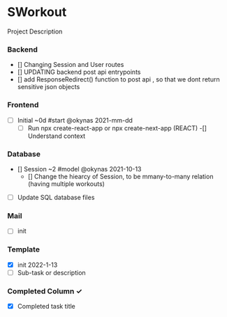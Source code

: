 # SWorkout
Project Description

### Backend
- [] Changing Session and User routes
- [] UPDATING backend post api entrypoints
- [] add ResponseRedirect() function to post api , so that we dont return sensitive json objects

### Frontend
- [ ] Initial ~0d #start @okynas 2021-mm-dd
  - [ ] Run npx create-react-app or npx create-next-app (REACT)
-[] Understand context

### Database
- [] Session ~2 #model @okynas 2021-10-13
  - [] Change the hiearcy of Session, to be mmany-to-many relation (having multiple workouts)
-[ ] Update SQL database files

### Mail
- [ ] init

### Template
- [x] init 2022-1-13
- [ ] Sub-task or description

### Completed Column ✓
- [x] Completed task title